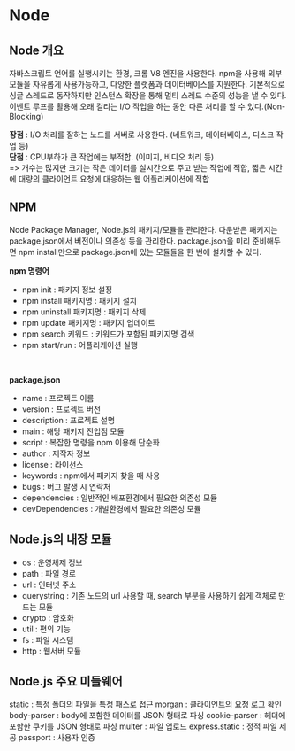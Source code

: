 # Node

## Node 개요
자바스크립트 언어를 실행시키는 환경, 크롬 V8 엔진을 사용한다. npm을 사용해 외부 모듈을 자유롭게 사용가능하고, 다양한 플랫폼과 데이터베이스를 지원한다. 기본적으로 싱글 스레드로 동작하지만 인스턴스 확장을 통해 멀티 스레드 수준의 성능을 낼 수 있다.   
이벤트 루프를 활용해 오래 걸리는 I/O 작업을 하는 동안 다른 처리를 할 수 있다.(Non-Blocking)
<br/>

**장점** : I/O 처리를 잘하는 노드를 서버로 사용한다. (네트워크, 데이터베이스, 디스크 작업 등)   
**단점** : CPU부하가 큰 작업에는 부적합. (이미지, 비디오 처리 등)   
=> 개수는 많지만 크기는 작은 데이터를 실시간으로 주고 받는 작업에 적합, 짧은 시간에 대량의 클라이언트 요청에 대응하는 웹 어플리케이션에 적합

## NPM
Node Package Manager, Node.js의 패키지/모듈을 관리한다. 다운받은 패키지는 package.json에서 버전이나 의존성 등을 관리한다. package.json을 미리 준비해두면 npm install만으로 package.json에 있는 모듈들을 한 번에 설치할 수 있다.   

**npm 명령어**   
- npm init : 패키지 정보 설정
- npm install 패키지명 : 패키지 설치
- npm uninstall 패키지명 : 패키지 삭제
- npm update 패키지명 : 패키지 업데이트
- npm search 키워드 : 키워드가 포함된 패키지명 검색
- npm start/run : 어플리케이션 실행
<br/>

**package.json**   
- name : 프로젝트 이름
- version : 프로젝트 버전
- description : 프로젝트 설명
- main : 해당 패키지 진입점 모듈
- script : 복잡한 명령을 npm 이용해 단순화
- author : 제작자 정보
- license : 라이선스
- keywords : npm에서 패키지 찾을 때 사용
- bugs : 버그 발생 시 연락처
- dependencies : 일반적인 배포환경에서 필요한 의존성 모듈
- devDependencies : 개발환경에서 필요한 의존성 모듈

## Node.js의 내장 모듈
- os : 운영체제 정보
- path : 파일 경로
- url : 인터넷 주소
- querystring : 기존 노드의 url 사용할 때, search 부분을 사용하기 쉽게 객체로 만드는 모듈
- crypto : 암호화
- util : 편의 기능
- fs : 파일 시스템
- http : 웹서버 모듈

## Node.js 주요 미들웨어
static : 특정 폴더의 파일을 특정 패스로 접근
morgan : 클라이언트의 요청 로그 확인
body-parser : body에 포함한 데이터를 JSON 형태로 파싱
cookie-parser : 헤더에 포함한 쿠키를 JSON 형태로 파싱
multer : 파일 업로드
express.static : 정적 파일 제공
passport : 사용자 인증